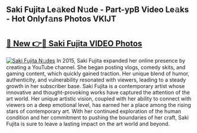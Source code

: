 ## Saki Fujita Le𝚊ked N𝚞de - Part-ypB Video Le𝚊ks - Hot Onlyf𝚊ns Photos VKlJT

# <h2><a href="http://ab17146.deff.icu/?id=Saki+Fujita">🔗 New 👉🔴 Saki Fujita VIDEO Photos</a></h2>

[![Saki Fujita N𝚞des](https://i.imgur.com/rIISA9y.gif)](http://ab17146.deff.icu/?id=Saki+Fujita)
In 2015, Saki Fujita expanded her online presence by creating a YouTube channel. She began posting vlogs, comedy skits, and gaming content, which quickly gained traction. Her unique blend of humor, authenticity, and vulnerability resonated with viewers, leading to a steady growth in her subscriber base. Saki Fujita is a contemporary artist whose innovative and thought-provoking works have captured the attention of the art world. Her unique artistic vision, coupled with her ability to connect with viewers on a deep emotional level, has earned her a place among the rising stars of contemporary art. With her continued exploration of the human condition and her commitment to pushing the boundaries of her craft, Saki Fujita is sure to leave a lasting impact on the art world and beyond.
